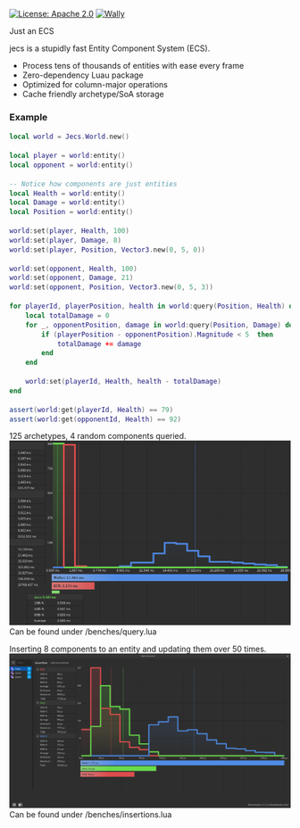 [![License: Apache 2.0](https://img.shields.io/badge/License-Apache%202.0-blue.svg)](LICENSE-APACHE)
[![Wally](https://img.shields.io/github/v/tag/ukendio/jecs)](https://wally.run/package/ukendio/jecs)

Just an ECS

jecs is a stupidly fast Entity Component System (ECS). 

- Process tens of thousands of entities with ease every frame
- Zero-dependency Luau package
- Optimized for column-major operations
- Cache friendly archetype/SoA storage 

### Example

```lua
local world = Jecs.World.new()

local player = world:entity() 
local opponent = world:entity()

-- Notice how components are just entities
local Health = world:entity() 
local Damage = world:entity()
local Position = world:entity()

world:set(player, Health, 100)
world:set(player, Damage, 8)
world:set(player, Position, Vector3.new(0, 5, 0))

world:set(opponent, Health, 100)
world:set(opponent, Damage, 21)
world:set(opponent, Position, Vector3.new(0, 5, 3))

for playerId, playerPosition, health in world:query(Position, Health) do 
    local totalDamage = 0
    for _, opponentPosition, damage in world:query(Position, Damage) do 
        if (playerPosition - opponentPosition).Magnitude < 5  then 
            totalDamage += damage
        end
    end

    world:set(playerId, Health, health - totalDamage)  
end

assert(world:get(playerId, Health) == 79)
assert(world:get(opponentId, Health) == 92)

```
125 archetypes, 4 random components queried.
![Queries](image-3.png)
Can be found under /benches/query.lua

Inserting 8 components to an entity and updating them over 50 times.
![Insertions](image-4.png)
Can be found under /benches/insertions.lua